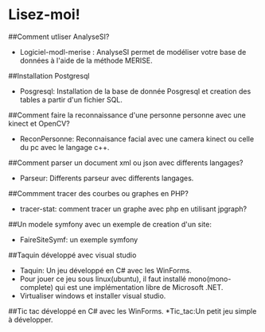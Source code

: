 # Lisez-moi!

##Comment utliser AnalyseSI?
* Logiciel-modl-merise : AnalyseSI permet de modéliser votre base de données à l'aide de la méthode MERISE.

##Installation Postgresql
* Posgresql: Installation de la base de donnée Posgresql et creation des tables a partir d'un fichier SQL.

##Comment faire la reconnaissance d'une personne personne avec une kinect et OpenCV?
* ReconPersonne: Reconnaisance facial avec une camera kinect ou celle du pc avec le langage c++.

##Comment parser un document xml ou json avec differents langages?
* Parseur: Differents parseur avec differents langages.

##Commment tracer des courbes ou graphes en PHP?
* tracer-stat: comment tracer un graphe avec php en utilisant jpgraph?

##Un modele symfony avec un exemple de creation d'un site:
* FaireSiteSymf: un exemple symfony

##Taquin développé avec visual studio
* Taquin: Un jeu développé en C# avec les WinForms.
* Pour jouer ce jeu sous linux(ubuntu), il faut installé mono(mono-complete) qui est une implémentation libre de Microsoft .NET.
* Virtualiser windows et installer visual studio.

##Tic tac développé en C# avec les WinForms.
*Tic_tac:Un petit jeu simple à développer.
